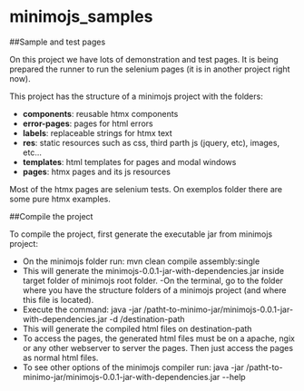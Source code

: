# minimojs_samples
##Sample and test pages

On this project we have lots of demonstration and test pages. It is being prepared the runner to run the selenium pages (it is in another project right now).

This project has the structure of a minimojs project with the folders:
 - __components__: reusable htmx components
 - __error-pages__: pages for html errors
 - __labels__: replaceable strings for htmx text
 - __res__: static resources such as css, third parth js (jquery, etc), images, etc...
 - __templates__: html templates for pages and modal windows
 - __pages__: htmx pages and its js resources

Most of the htmx pages are selenium tests. On exemplos folder there are some pure htmx examples.

##Compile the project

To compile the project, first generate the executable jar from minimojs project:
 - On the minimojs folder run:
mvn clean compile assembly:single
 - This will generate the minimojs-0.0.1-jar-with-dependencies.jar inside target folder of minimojs root folder.
-On the terminal, go to the folder where you have the structure folders of a minimojs project (and where this file is located).
 - Execute the command:
java -jar /patht-to-minimo-jar/minimojs-0.0.1-jar-with-dependencies.jar -d /destination-path
 - This will generate the compiled html files on destination-path
 - To access the pages, the generated html files must be on a apache, ngix or any other webserver to server the pages. Then just access the pages as normal html files.
 - To see other options of the minimojs compiler run:
java -jar /patht-to-minimo-jar/minimojs-0.0.1-jar-with-dependencies.jar --help
